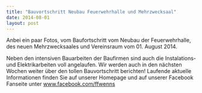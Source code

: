 ```yaml
---
title: "Bauvortschritt Neubau Feuerwehrhalle und Mehrzwecksaal"
date: 2014-08-01
layout: post
---
```


Anbei ein paar Fotos, vom Baufortschritt vom Neubau der Feuerwehrhalle, des neuen Mehrzwecksaales und Vereinsraum vom 01. August 2014.

Neben den intensiven Bauarbeiten der Baufirmen sind auch die Instalations- und Elektrikarbeiten voll angelaufen. Wir werden auch in den nächsten Wochen weiter über den tollen Bauvortschritt berichten! Laufende aktuelle Informationen finden Sie auf unserer Homepage und auf unserer Facebook Fanseite unter www.facebook.com/ffwenns